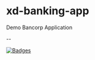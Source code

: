 # xd-banking-app

Demo Bancorp Application

--

[![Badges](http://badges.governance-system.34.132.74.168.sslip.io/badges?id=62f3e8b0e7dd7ebcf433a4b5)](http://ui-badger.default.34.132.74.168.sslip.io/badgercorp/xd-banking-app?id=62f3e8b0e7dd7ebcf433a4b5)
